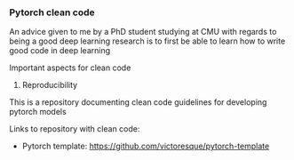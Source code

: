 ### Pytorch clean code 

An advice given to me by a PhD student studying at CMU with regards to being a good deep learning research is to first be able to learn how to write good code in deep learning

Important aspects for clean code
1. Reproducibility 

This is a repository documenting clean code guidelines for developing pytorch models

Links to repository with clean code:
- Pytorch template: https://github.com/victoresque/pytorch-template  
